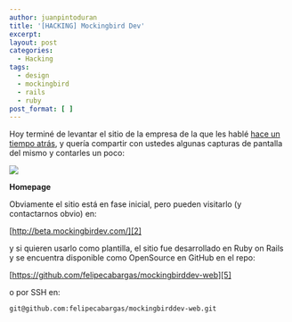 ```yaml
---
author: juanpintoduran
title: '[HACKING] Mockingbird Dev'
excerpt:
layout: post
categories:
  - Hacking
tags:
  - design
  - mockingbird
  - rails
  - ruby
post_format: [ ]
---
```

Hoy terminé de levantar el sitio de la empresa de la que les hablé [hace un tiempo atrás][1], y quería compartir con ustedes algunas capturas de pantalla del mismo y contarles un poco:

[![][3]][3]

**Homepage**

Obviamente el sitio está en fase inicial, pero pueden visitarlo (y contactarnos obvio) en:

[http://beta.mockingbirdev.com/][2]

y si quieren usarlo como plantilla, el sitio fue desarrollado en Ruby on Rails y se encuentra disponible como OpenSource en GitHub en el repo:

[https://github.com/felipecabargas/mockingbirddev-web][5]

o por SSH en:

`git@github.com:felipecabargas/mockingbirddev-web.git`


 [1]: http://blog.cabargas.me/2012/06/diseno-mockingbird-development/
 [2]: http://beta.mockingbirdev.com/
 [3]: http://cabargas.com/images/homepage-today.png
 [4]: http://cabargas.com/images/teammember.png
 [5]: https://github.com/felipecabargas/mockingbirddev-web